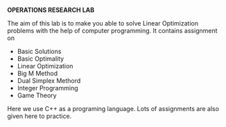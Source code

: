 **OPERATIONS RESEARCH LAB**

The aim of this lab is to make you able to solve Linear Optimization problems with the help of computer programming.
It contains assignment on 
  - Basic Solutions
  - Basic Optimality
  - Linear Optimization
  - Big M Method
  - Dual Simplex Methord
  - Integer Programming
  - Game Theory

Here we use C++ as a programing language.
Lots of assignments are also given here to practice.